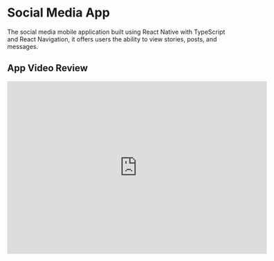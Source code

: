 # Social Media App

The social media mobile application built using React Native with TypeScript and React Navigation, it offers users the ability to view stories, posts, and messages.

## App Video Review

<iframe src="https://www.linkedin.com/embed/feed/update/urn:li:ugcPost:7096498399759220736?compact=1" height="400" width="600" frameborder="0" allowfullscreen="" title="Embedded post"></iframe>
